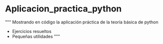 # Aplicacion_practica_python
 """
 Mostrando en código la aplicación práctica de la teoría básica de python
 - Ejercicios resueltos
 - Pequeñas utilidades
 """
